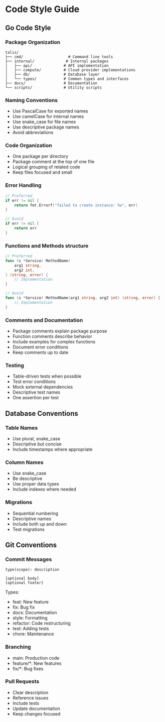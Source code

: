 # Code Style Guide

## Go Code Style

### Package Organization
```
talis/
├── cmd/                    # Command line tools
├── internal/              # Internal packages
│   ├── api/              # API implementation
│   ├── compute/          # Cloud provider implementations
│   ├── db/               # Database layer
│   └── types/            # Common types and interfaces
├── docs/                 # Documentation
└── scripts/              # Utility scripts
```

### Naming Conventions
- Use PascalCase for exported names
- Use camelCase for internal names
- Use snake_case for file names
- Use descriptive package names
- Avoid abbreviations

### Code Organization
- One package per directory
- Package comment at the top of one file
- Logical grouping of related code
- Keep files focused and small

### Error Handling
```go
// Preferred
if err != nil {
    return fmt.Errorf("failed to create instance: %w", err)
}

// Avoid
if err != nil {
    return err
}
```

### Functions and Methods structure
```go
// Preferred
func (s *Service) MethodName(
    arg1 string,
    arg2 int,
) (string, error) {
    // Implementation
}

// Avoid
func (s *Service) MethodName(arg1 string, arg2 int) (string, error) {
    // Implementation
}
```

### Comments and Documentation
- Package comments explain package purpose
- Function comments describe behavior
- Include examples for complex functions
- Document error conditions
- Keep comments up to date

### Testing
- Table-driven tests when possible
- Test error conditions
- Mock external dependencies
- Descriptive test names
- One assertion per test

## Database Conventions

### Table Names
- Use plural, snake_case
- Descriptive but concise
- Include timestamps where appropriate

### Column Names
- Use snake_case
- Be descriptive
- Use proper data types
- Include indexes where needed

### Migrations
- Sequential numbering
- Descriptive names
- Include both up and down
- Test migrations

## Git Conventions

### Commit Messages
```
type(scope): description

[optional body]
[optional footer]
```

Types:
- feat: New feature
- fix: Bug fix
- docs: Documentation
- style: Formatting
- refactor: Code restructuring
- test: Adding tests
- chore: Maintenance

### Branching
- main: Production code
- feature/*: New features
- fix/*: Bug fixes

### Pull Requests
- Clear description
- Reference issues
- Include tests
- Update documentation
- Keep changes focused 